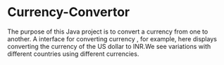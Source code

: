 # Currency-Convertor
The purpose of this Java project is to convert a currency from one to another. A interface for converting currency , for example, here displays converting the currency of the US dollar to INR.We see variations with different countries using different currencies.
